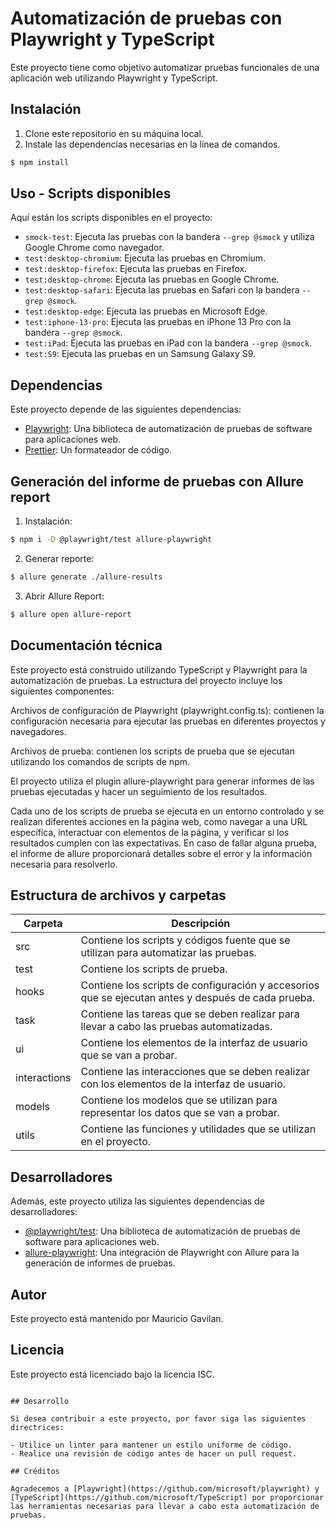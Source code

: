 # Automatización de pruebas con Playwright y TypeScript

Este proyecto tiene como objetivo automatizar pruebas funcionales de una aplicación web utilizando Playwright y TypeScript.

## Instalación

1. Clone este repositorio en su máquina local.
2. Instale las dependencias necesarias en la línea de comandos.

```bash
$ npm install
```

## Uso - Scripts disponibles

Aquí están los scripts disponibles en el proyecto:

- `smock-test`: Ejecuta las pruebas con la bandera `--grep @smock` y utiliza Google Chrome como navegador.
- `test:desktop-chromium`: Ejecuta las pruebas en Chromium.
- `test:desktop-firefox`: Ejecuta las pruebas en Firefox.
- `test:desktop-chrome`: Ejecuta las pruebas en Google Chrome.
- `test:desktop-safari`: Ejecuta las pruebas en Safari con la bandera `--grep @smock`.
- `test:desktop-edge`: Ejecuta las pruebas en Microsoft Edge.
- `test:iphone-13-pro`: Ejecuta las pruebas en iPhone 13 Pro con la bandera `--grep @smock`.
- `test:iPad`: Ejecuta las pruebas en iPad con la bandera `--grep @smock`.
- `test:S9`: Ejecuta las pruebas en un Samsung Galaxy S9.

## Dependencias

Este proyecto depende de las siguientes dependencias:

- [Playwright](https://github.com/microsoft/playwright): Una biblioteca de automatización de pruebas de software para aplicaciones web.
- [Prettier](https://github.com/prettier/prettier): Un formateador de código.

## Generación del informe de pruebas con Allure report

1. Instalación:

```bash
$ npm i -D @playwright/test allure-playwright
```
2. Generar reporte:

```bash
$ allure generate ./allure-results
```

3. Abrir Allure Report:

```bash
$ allure open allure-report
```

## Documentación técnica

Este proyecto está construido utilizando TypeScript y Playwright para la automatización de pruebas. La estructura del proyecto incluye los siguientes componentes:

Archivos de configuración de Playwright (playwright.config.ts): contienen la configuración necesaria para ejecutar las pruebas en diferentes proyectos y navegadores.

Archivos de prueba: contienen los scripts de prueba que se ejecutan utilizando los comandos de scripts de npm.

El proyecto utiliza el plugin allure-playwright para generar informes de las pruebas ejecutadas y hacer un seguimiento de los resultados.

Cada uno de los scripts de prueba se ejecuta en un entorno controlado y se realizan diferentes acciones en la página web, como navegar a una URL específica, interactuar con elementos de la página, y verificar si los resultados cumplen con las expectativas. En caso de fallar alguna prueba, el informe de allure proporcionará detalles sobre el error y la información necesaria para resolverlo.

## Estructura de archivos y carpetas

| Carpeta      | Descripción                                                                                        |
|--------------|----------------------------------------------------------------------------------------------------|
| src          | Contiene los scripts y códigos fuente que se utilizan para automatizar las pruebas.                |
| test         | Contiene los scripts de prueba.                                                                    |
| hooks        | Contiene los scripts de configuración y accesorios que se ejecutan antes y después de cada prueba. |
| task         | Contiene las tareas que se deben realizar para llevar a cabo las pruebas automatizadas.            |
| ui           | Contiene los elementos de la interfaz de usuario que se van a probar.                              |
| interactions | Contiene las interacciones que se deben realizar con los elementos de la interfaz de usuario.      |
| models       | Contiene los modelos que se utilizan para representar los datos que se van a probar.               |
| utils        | Contiene las funciones y utilidades que se utilizan en el proyecto.                                |

## Desarrolladores

Además, este proyecto utiliza las siguientes dependencias de desarrolladores:

- [@playwright/test](https://github.com/microsoft/playwright): Una biblioteca de automatización de pruebas de software para aplicaciones web.
- [allure-playwright](https://github.com/allure-framework/allure-playwright): Una integración de Playwright con Allure para la generación de informes de pruebas.

## Autor

Este proyecto está mantenido por Mauricio Gavilan.

## Licencia

Este proyecto está licenciado bajo la licencia ISC.

```

## Desarrollo

Si desea contribuir a este proyecto, por favor siga las siguientes directrices:

- Utilice un linter para mantener un estilo uniforme de código.
- Realice una revisión de código antes de hacer un pull request.

## Créditos

Agradecemos a [Playwright](https://github.com/microsoft/playwright) y [TypeScript](https://github.com/microsoft/TypeScript) por proporcionar las herramientas necesarias para llevar a cabo esta automatización de pruebas.